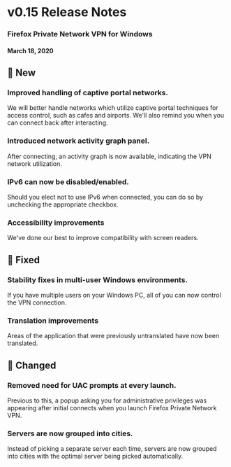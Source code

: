 # v0.15 Release Notes

### Firefox Private Network VPN for Windows

#### March 18, 2020

## :star2: New

### Improved handling of captive portal networks.

We will better handle networks which utilize captive portal techniques for access control, such as cafes and airports. We'll also remind you when you can connect back after interacting.

### Introduced network activity graph panel.

After connecting, an activity graph is now available, indicating the VPN network utilization.

### IPv6 can now be disabled/enabled.

Should you elect not to use IPv6 when connected, you can do so by unchecking the appropriate checkbox.

### Accessibility improvements

We've done our best to improve compatibility with screen readers.

## :bug: Fixed

### Stability fixes in multi-user Windows environments.

If you have multiple users on your Windows PC, all of you can now control the VPN connection.

### Translation improvements

Areas of the application that were previously untranslated have now been translated.

## :butterfly: Changed

### Removed need for UAC prompts at every launch.

Previous to this, a popup asking you for administrative privileges was appearing after initial connects when you launch Firefox Private Network VPN.

### Servers are now grouped into cities.

Instead of picking a separate server each time, servers are now grouped into cities with the optimal server being picked automatically.
